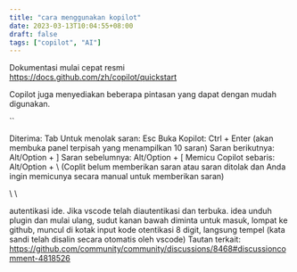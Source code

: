 ```yaml
---
title: "cara menggunakan kopilot"
date: 2023-03-13T10:04:55+08:00
draft: false
tags: ["copilot", "AI"]
---
```

Dokumentasi mulai cepat resmi
https://docs.github.com/zh/copilot/quickstart

Copilot juga menyediakan beberapa pintasan yang dapat dengan mudah digunakan.

``

Diterima: Tab
Untuk menolak saran: Esc
Buka Kopilot: Ctrl + Enter (akan membuka panel terpisah yang menampilkan 10 saran)
Saran berikutnya: Alt/Option + ]
Saran sebelumnya: Alt/Option + [
Memicu Copilot sebaris: Alt/Option + \ (Coplit belum memberikan saran atau saran ditolak dan Anda ingin memicunya secara manual untuk memberikan saran)

\ \

autentikasi ide.
Jika vscode telah diautentikasi dan terbuka.
idea unduh plugin dan mulai ulang, sudut kanan bawah diminta untuk masuk, lompat ke github, muncul di kotak input kode otentikasi 8 digit, langsung tempel (kata sandi telah disalin secara otomatis oleh vscode) Tautan terkait:
https://github.com/community/community/discussions/8468#discussioncomment-4818526